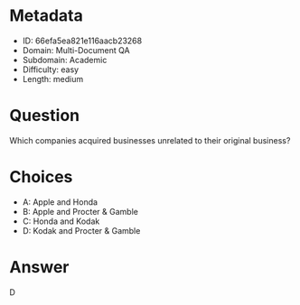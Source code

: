 # Metadata

- ID: 66efa5ea821e116aacb23268
- Domain: Multi-Document QA
- Subdomain: Academic
- Difficulty: easy
- Length: medium

# Question

Which companies acquired businesses unrelated to their original business?

# Choices

- A: Apple and Honda
- B: Apple and Procter & Gamble
- C: Honda and Kodak
- D: Kodak and Procter & Gamble

# Answer

D

